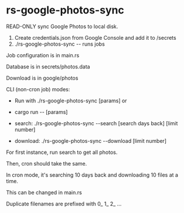 # rs-google-photos-sync

READ-ONLY sync Google Photos to local disk.

1. Create credentials.json from Google Console and add it to /secrets
2. ./rs-google-photos-sync -- runs jobs

Job configuration is in main.rs

Database is in secrets/photos.data

Download is in google/photos

CLI (non-cron job) modes:

* Run with ./rs-google-photos-sync [params] or
* cargo run -- [params]

* search: ./rs-google-photos-sync --search [search days back] [limit number]
* download: ./rs-google-photos-sync --download [limit number]

For first instance, run search to get all photos.

Then, cron should take the same.

In cron mode, it's searching 10 days back and downloading 10 files at a time.

This can be changed in main.rs

Duplicate filenames are prefixed with 0_ 1_ 2_ ...
